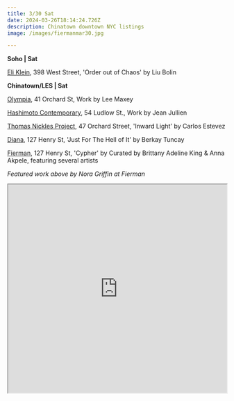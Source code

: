 ```yaml
---
title: 3/30 Sat
date: 2024-03-26T18:14:24.726Z
description: Chinatown downtown NYC listings
image: /images/fiermanmar30.jpg

---
```

**S﻿oho | Sat**

[Eli Klein](http://www.galleryek.com/gallery), 398 West Street, 'Order out of Chaos' by Liu Bolin

**C﻿hinatown/LES | Sat**

[Olympia](https://olympiart.org/wait-here), 41 Orchard St, Work by Lee Maxey

[Hashimoto Contemporary](https://www.hashimotocontemporary.com/exhibitions/261-jean-jullien/), 54 Ludlow St., Work by Jean Jullien

[Thomas Nickles Project](https://www.thomasnickles.com/exhibitions/34-inward-light/), 47 Orchard Street, 'Inward Light' by Carlos Estevez

[Diana](https://www.diananewyork.com/), 127 Henry St, 'Just For The Hell of It' by Berkay Tuncay

[Fierman](https://fierman.nyc/), 127 Henry St, 'Cypher' by Curated by Brittany Adeline King & Anna Akpele, featuring several artists

*F﻿eatured work above by Nora Griffin at Fierman*

<iframe src="https://www.google.com/maps/d/u/1/embed?mid=1wd-W4lvkf5TR1_k7LpM43-QN51cLXxI&ehbc=2E312F" width="100%" height="480"></iframe>